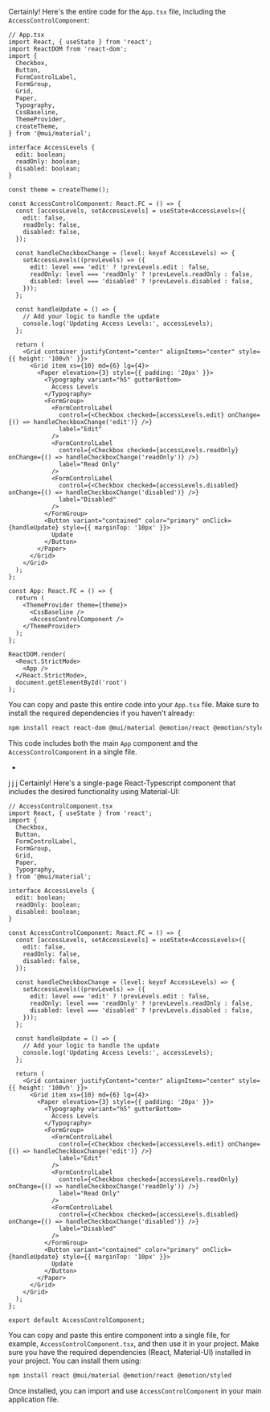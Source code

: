 Certainly! Here's the entire code for the `App.tsx` file, including the `AccessControlComponent`:

```tsx
// App.tsx
import React, { useState } from 'react';
import ReactDOM from 'react-dom';
import {
  Checkbox,
  Button,
  FormControlLabel,
  FormGroup,
  Grid,
  Paper,
  Typography,
  CssBaseline,
  ThemeProvider,
  createTheme,
} from '@mui/material';

interface AccessLevels {
  edit: boolean;
  readOnly: boolean;
  disabled: boolean;
}

const theme = createTheme();

const AccessControlComponent: React.FC = () => {
  const [accessLevels, setAccessLevels] = useState<AccessLevels>({
    edit: false,
    readOnly: false,
    disabled: false,
  });

  const handleCheckboxChange = (level: keyof AccessLevels) => {
    setAccessLevels((prevLevels) => ({
      edit: level === 'edit' ? !prevLevels.edit : false,
      readOnly: level === 'readOnly' ? !prevLevels.readOnly : false,
      disabled: level === 'disabled' ? !prevLevels.disabled : false,
    }));
  };

  const handleUpdate = () => {
    // Add your logic to handle the update
    console.log('Updating Access Levels:', accessLevels);
  };

  return (
    <Grid container justifyContent="center" alignItems="center" style={{ height: '100vh' }}>
      <Grid item xs={10} md={6} lg={4}>
        <Paper elevation={3} style={{ padding: '20px' }}>
          <Typography variant="h5" gutterBottom>
            Access Levels
          </Typography>
          <FormGroup>
            <FormControlLabel
              control={<Checkbox checked={accessLevels.edit} onChange={() => handleCheckboxChange('edit')} />}
              label="Edit"
            />
            <FormControlLabel
              control={<Checkbox checked={accessLevels.readOnly} onChange={() => handleCheckboxChange('readOnly')} />}
              label="Read Only"
            />
            <FormControlLabel
              control={<Checkbox checked={accessLevels.disabled} onChange={() => handleCheckboxChange('disabled')} />}
              label="Disabled"
            />
          </FormGroup>
          <Button variant="contained" color="primary" onClick={handleUpdate} style={{ marginTop: '10px' }}>
            Update
          </Button>
        </Paper>
      </Grid>
    </Grid>
  );
};

const App: React.FC = () => {
  return (
    <ThemeProvider theme={theme}>
      <CssBaseline />
      <AccessControlComponent />
    </ThemeProvider>
  );
};

ReactDOM.render(
  <React.StrictMode>
    <App />
  </React.StrictMode>,
  document.getElementById('root')
);
```

You can copy and paste this entire code into your `App.tsx` file. Make sure to install the required dependencies if you haven't already:

```bash
npm install react react-dom @mui/material @emotion/react @emotion/styled
```

This code includes both the main `App` component and the `AccessControlComponent` in a single file.





+
j
j
j
Certainly! Here's a single-page React-Typescript component that includes the desired functionality using Material-UI:

```tsx
// AccessControlComponent.tsx
import React, { useState } from 'react';
import {
  Checkbox,
  Button,
  FormControlLabel,
  FormGroup,
  Grid,
  Paper,
  Typography,
} from '@mui/material';

interface AccessLevels {
  edit: boolean;
  readOnly: boolean;
  disabled: boolean;
}

const AccessControlComponent: React.FC = () => {
  const [accessLevels, setAccessLevels] = useState<AccessLevels>({
    edit: false,
    readOnly: false,
    disabled: false,
  });

  const handleCheckboxChange = (level: keyof AccessLevels) => {
    setAccessLevels((prevLevels) => ({
      edit: level === 'edit' ? !prevLevels.edit : false,
      readOnly: level === 'readOnly' ? !prevLevels.readOnly : false,
      disabled: level === 'disabled' ? !prevLevels.disabled : false,
    }));
  };

  const handleUpdate = () => {
    // Add your logic to handle the update
    console.log('Updating Access Levels:', accessLevels);
  };

  return (
    <Grid container justifyContent="center" alignItems="center" style={{ height: '100vh' }}>
      <Grid item xs={10} md={6} lg={4}>
        <Paper elevation={3} style={{ padding: '20px' }}>
          <Typography variant="h5" gutterBottom>
            Access Levels
          </Typography>
          <FormGroup>
            <FormControlLabel
              control={<Checkbox checked={accessLevels.edit} onChange={() => handleCheckboxChange('edit')} />}
              label="Edit"
            />
            <FormControlLabel
              control={<Checkbox checked={accessLevels.readOnly} onChange={() => handleCheckboxChange('readOnly')} />}
              label="Read Only"
            />
            <FormControlLabel
              control={<Checkbox checked={accessLevels.disabled} onChange={() => handleCheckboxChange('disabled')} />}
              label="Disabled"
            />
          </FormGroup>
          <Button variant="contained" color="primary" onClick={handleUpdate} style={{ marginTop: '10px' }}>
            Update
          </Button>
        </Paper>
      </Grid>
    </Grid>
  );
};

export default AccessControlComponent;
```

You can copy and paste this entire component into a single file, for example, `AccessControlComponent.tsx`, and then use it in your project. Make sure you have the required dependencies (React, Material-UI) installed in your project. You can install them using:

```bash
npm install react @mui/material @emotion/react @emotion/styled
```

Once installed, you can import and use `AccessControlComponent` in your main application file.